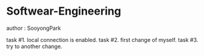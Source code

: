 # Softwear-Engineering
author : SooyongPark

task #1. local connection is enabled.
task #2. first change of myself.
task #3. try to another change.
